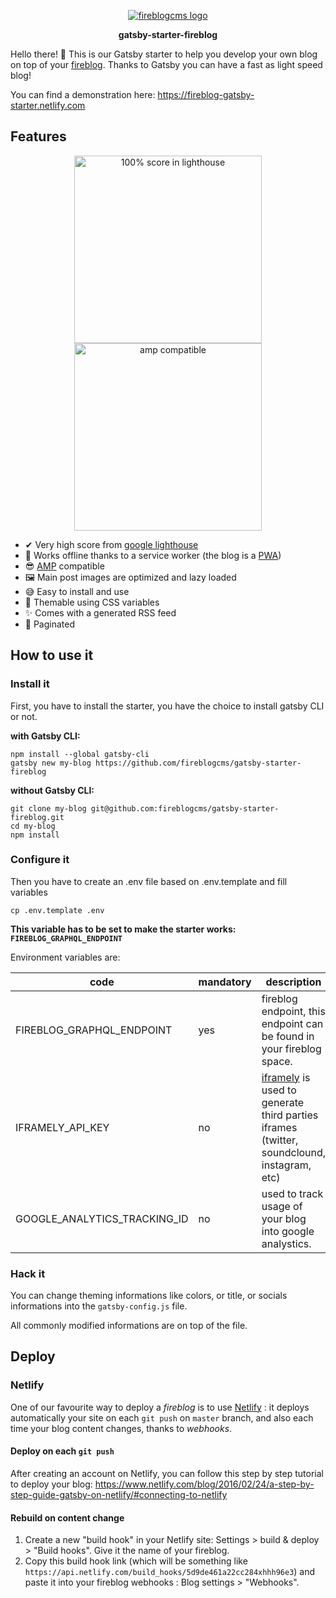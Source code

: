 <p align="center">
<a href="https://fireblogcms.com">
  <img alt="fireblogcms logo" src="https://avatars3.githubusercontent.com/u/56117968?s=600" />
</a>
  </p>
  <p align="center">
  <strong>gatsby-starter-fireblog</strong>
</p>

Hello there! 👋
This is our Gatsby starter to help you develop your own blog on top of your [fireblog](https://fireblogcms.com/).
Thanks to Gatsby you can have a fast as light speed blog!

You can find a demonstration here: https://fireblog-gatsby-starter.netlify.com

## Features

<p align="center">
 <img width=300 src="https://user-images.githubusercontent.com/17828231/67390183-6b92d900-f59c-11e9-9669-95c0e401db00.png" alt="100% score in lighthouse" />
  <img width=300 src="https://user-images.githubusercontent.com/17828231/67390197-7483aa80-f59c-11e9-91d9-31d6f2f8cb64.png" alt="amp compatible" />
</p>

- ✔ Very high score from [google lighthouse](https://developers.google.com/web/tools/lighthouse)
- 📱 Works offline thanks to a service worker (the blog is a [PWA](https://developers.google.com/web/progressive-web-apps))
- 😎 [AMP](https://developers.google.com/amp/?hl=fr) compatible
- 🖼 Main post images are optimized and lazy loaded
- 😅 Easy to install and use
- 💄 Themable using CSS variables
- ✨ Comes with a generated RSS feed
- 📖 Paginated

## How to use it

### Install it

First, you have to install the starter, you have the choice to install gatsby CLI or not.

**with Gatsby CLI:**

```
npm install --global gatsby-cli
gatsby new my-blog https://github.com/fireblogcms/gatsby-starter-fireblog
```

**without Gatsby CLI:**

```
git clone my-blog git@github.com:fireblogcms/gatsby-starter-fireblog.git
cd my-blog
npm install
```

### Configure it

Then you have to create an .env file based on .env.template and fill variables

```
cp .env.template .env
```

**This variable has to be set to make the starter works: `FIREBLOG_GRAPHQL_ENDPOINT`**

Environment variables are:

| code | mandatory | description |
| -- | -- | -- |
| FIREBLOG_GRAPHQL_ENDPOINT | yes | fireblog endpoint, this endpoint can be found in your fireblog space. |
| IFRAMELY_API_KEY | no | [iframely](https://iframely.com/) is used to generate third parties iframes (twitter, soundclound, instagram, etc) |
| GOOGLE_ANALYTICS_TRACKING_ID | no | used to track usage of your blog into google analystics.|

### Hack it

You can change theming informations like colors, or title, or socials informations into the `gatsby-config.js` file.

All commonly modified informations are on top of the file.

## Deploy

### Netlify

One of our favourite way to deploy a _fireblog_ is to use [Netlify](https://www.netlify.com/) : it deploys automatically your site on each `git push` on `master` branch, and also each time your blog content changes, thanks to _webhooks_.

#### Deploy on each `git push`

After creating an account on Netlify, you can follow this step by step tutorial to deploy your blog: https://www.netlify.com/blog/2016/02/24/a-step-by-step-guide-gatsby-on-netlify/#connecting-to-netlify

#### Rebuild on content change

1. Create a new "build hook" in your Netlify site: Settings > build & deploy > "Build hooks". Give it the name of your fireblog.
2. Copy this build hook link (which will be something like `https://api.netlify.com/build_hooks/5d9de461a22cc284xhhh96e3`) and paste it into your fireblog webhooks : Blog settings > "Webhooks".
